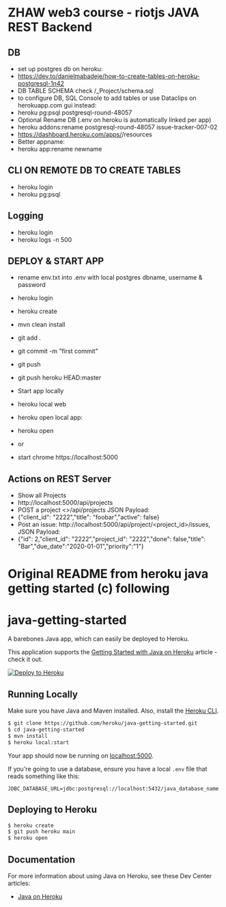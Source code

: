 # ZHAW web3 course - riotjs JAVA REST Backend

## DB
- set up postgres db on heroku:
- https://dev.to/danielmabadeje/how-to-create-tables-on-heroku-postgresql-1n42
- DB TABLE SCHEMA check <this root dir>/_Project/schema.sql
- to configure DB, SQL Console to add tables or use Dataclips on herokuapp.com gui instead:
- heroku pg:psql postgresql-round-48057
- Optional Rename DB (.env on heroku is automatically linked per app)
- heroku addons:rename postgresql-round-48057 issue-tracker-007-02
- https://dashboard.heroku.com/apps/<your-app-id>/resources
- Better appname:
- heroku app:rename newname

## CLI ON REMOTE DB TO CREATE TABLES
- heroku login
- heroku pg:psql

## Logging
- heroku login
- heroku logs -n 500

## DEPLOY & START APP
- rename env.txt into .env with local postgres dbname, username & password
- heroku login
- heroku create
- mvn clean install
- git add .
- git commit -m "first commit"
- git push
- git push heroku HEAD:master

- Start app locally
- heroku local web
- heroku open local app:
- heroku open
- or
- start chrome https://localhost:5000

## Actions on REST Server
- Show all Projects
- http://localhost:5000/api/projects
- POST a project <>/api/projects JSON Payload:
- {"client_id": "2222","title": "foobar","active": false}
- Post an issue: http://localhost:5000/api/project/<project_id>/issues, JSON Payload:
- {"id": 2,"client_id": "2222","project_id": "2222","done": false,"title": "Bar","due_date":"2020-01-01","priority":"1"}

# Original README from heroku java getting started (c) following

# java-getting-started

A barebones Java app, which can easily be deployed to Heroku.

This application supports the [Getting Started with Java on Heroku](https://devcenter.heroku.com/articles/getting-started-with-java) article - check it out.

[![Deploy to Heroku](https://www.herokucdn.com/deploy/button.png)](https://heroku.com/deploy)

## Running Locally

Make sure you have Java and Maven installed.  Also, install the [Heroku CLI](https://cli.heroku.com/).

```sh
$ git clone https://github.com/heroku/java-getting-started.git
$ cd java-getting-started
$ mvn install
$ heroku local:start
```

Your app should now be running on [localhost:5000](http://localhost:5000/).

If you're going to use a database, ensure you have a local `.env` file that reads something like this:

```
JDBC_DATABASE_URL=jdbc:postgresql://localhost:5432/java_database_name
```

## Deploying to Heroku

```sh
$ heroku create
$ git push heroku main
$ heroku open
```

## Documentation

For more information about using Java on Heroku, see these Dev Center articles:

- [Java on Heroku](https://devcenter.heroku.com/categories/java)